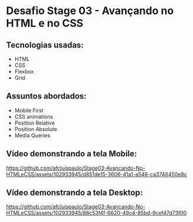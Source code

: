 # Desafio Stage 03 - Avançando no HTML e no CSS
## Tecnologias usadas:
<ul> 
    <li>HTML</li>
    <li>CSS</li>
    <li>Flexbox</li>
    <li>Grid</li>
</ul>

## Assuntos abordados:
<ul> 
    <li>Mobile First</li>
    <li>CSS animations</li>
    <li>Position Relative</li>
    <li>Position Absolute</li>
    <li>Media Queries</li>
</ul>

## Vídeo demonstrando a tela Mobile:
https://github.com/afcluispaulo/Stage03-Avancando-No-HTMLeCSS/assets/102933945/d851de15-3606-41a1-a546-ca3746450e8c

## Vídeo demonstrando a tela Desktop:
https://github.com/afcluispaulo/Stage03-Avancando-No-HTMLeCSS/assets/102933945/88c53f4f-6620-49c4-85bd-9cef47d73f00

